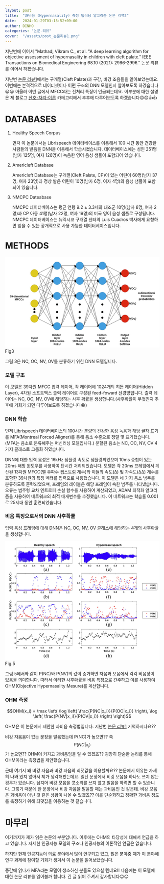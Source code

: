 ```yaml
---
layout: post
title:  "과비음 (Hypernasality) 측정 딥러닝 알고리즘 논문 리뷰2"
date:   2024-01-29T03:15:52+09:00
author: DINHO
categories: "논문-리뷰"
cover:  "/assets/post_논문리뷰1.png"
---
```


지난번에 이어서 "Mathad, Vikram C., et al. "A deep learning algorithm for objective assessment of hypernasality in children with cleft palate." IEEE Transactions on Biomedical Engineering 68.10 (2021): 2986-2996." 논문 리뷰를 이어서 하겠습니다. 

지난번 [논문 리뷰1](https://dinhoitt.github.io/category/%EC%8B%A0%ED%98%B8-%EC%B2%98%EB%A6%AC-%EC%9D%B4%EB%A1%A0/)에서는 구개열(Cleft Palate)과 구강, 비강 조음들을 알아보았는데요. 이번에는 본격적으로 데이터셋이나 어떤 구조의 DNN 모델인지 알아보도록 하겠습니다😀😀 아울러 이번 글에서 MFCC라는 전처리 특징이 언급되는데요. 이부분에 대한 설명은 제 블로그 [신호-처리-이론](https://dinhoitt.github.io/%EB%85%BC%EB%AC%B8-%EB%A6%AC%EB%B7%B0/2024/01/17/%EA%B3%BC%EB%B9%84%EC%9D%8C-(Hypernasality)-%EC%A7%84%EB%8B%A8-%EB%94%A5%EB%9F%AC%EB%8B%9D-%EC%95%8C%EA%B3%A0%EB%A6%AC%EC%A6%98-%EB%85%BC%EB%AC%B8-%EB%A6%AC%EB%B7%B0-copy.html) 카테고리에서 추후에 다루어보도록 하겠습니다😊😊👍👍

# DATABASES

1. Healthy Speech Corpus

   먼저 이 논문에서는 Librispeech 데이터베이스를 이용해서 100 시간 동안 건강한 사람들의 발음을 DNN을 이용해서 학습시켰습니다. 데이터베이스에는 성인 251명(남자 125명, 여자 126명)이 녹음한 영어 음성 샘플이 포함되어 있습니다.

2. Americleft Database
 
   Americleft Database는 구개열(Cleft Palate, CP)이 있는 어린이 60명(남자 37명, 여자 23명)과 정상 발음 어린이 10명(남자 6명, 여자 4명)의 음성 샘플이 포함되어 있습니다.

3. NMCPC Dateabase
 
   NMCPC 데이터베이스는 평균 연령 9.2 ± 3.3세의 대조군 10명(남자 8명, 여자 2명)과 CP 아동 41명(남자 22명, 여자 19명)의 미국 영어 음성 샘플로 구성됩니다. NMCPC 데이터베이스는 뉴멕시코 구개열 센터의 Luis Cuadros 박사에게 요청하면 얻을 수 있는 공개적으로 사용 가능한 데이터베이스입니다.

# METHODS
 
<img src="/assets/post/cp_dnn_model.png">
Fig3

그림 3은 NC, OC, NV, OV를 분류하기 위한 DNN 모델입니다. 

### 모델 구조

이 모델은 39차원 MFCC 입력 레이어, 각 레이어에 1024개의 히든 레이어(Hidden Layer), 4차원 소프트맥스 출력 레이어로 구성된 feed-foward 신경망입니다. 출력 레이어는 NC, OC, NV, OV에 해당하는 사후 확률을 생성합니다.(사후확률이 무엇인지 추후에 기회가 되면 다루어보도록 하겠습니다😁)

### DNN 학습

먼저 Librispeech 데이터베이스의 100시간 분량의 건강한 음성 녹음과 해당 글자 표기를 MFA(Montreal Forced Aligner)를 통해 음소 수준으로 정렬 및 표기했습니다.(MFA는 음소로 분류해주는 머신러닝 모델입니다.) 분할된 음소는 NC, OC, NV, OV 4가지 클래스로 그룹화 하였습니다.

DNN에 대한 입력 음성은 16kHz 샘플링 속도로 샘플링되었으며 10ms 중첩이 있는 20ms 해밍 윈도우를 사용하여 단시간 처리되었습니다. 모델은 각 20ms 프레임에서 계산된 13차원 MFCC(멜 주파수 켑스트럼 계수)와 이들의 속도(Δ) 및 가속도(ΔΔ) 계수를 포함한 39차원의 특징 벡터를 입력으로 사용했습니다. 이 모델은 네 가지 음소 범주를 분류하도록 훈련되었으며, 프레임의 레이블은 해당 프레임이 속한 범주를 나타냈습니다. 오류는 범주형 교차 엔트로피 손실 함수를 사용하여 계산되었고, ADAM 최적화 알고리즘을 사용하여 네트워크의 최적 매개변수를 추정했습니다. 이 네트워크는 학습률 0.001로 25세대 동안 훈련되었습니다.

### 비음 특징으로서의 DNN 사후확률

입력 음성 프레임에 대해 DNN은 NC, OC, NV, OV 클래스에 해당하는 4개의 사후확률을 생성합니다.

<img src="/assets/post/그림5.png">
Fig.5

그림 5에서와 같이 P(NC)와 P(NV)의 값이 증가하면 자음과 모음에서 각각 비음성이 있음을 의미합니다. 따라서 이러한 사후확률을 비음 특징으로 간주하고 이를 사용하여 OHM(Objective Hypernasality Mesure)를 계산합니다.

### OHM 측정

$$OHM(x_i) = \max \left( \log \left( \frac{P(NC|x_i)}{P(OC|x_i)} \right), \log \left( \frac{P(NV|x_i)}{P(OV|x_i)} \right) \right)$$

OHM은 이 논문에서 제안한 과비음 측정법입니다. 지난번 [논문 리뷰1](https://dinhoitt.github.io/%EB%85%BC%EB%AC%B8-%EB%A6%AC%EB%B7%B0/2024/01/17/%EA%B3%BC%EB%B9%84%EC%9D%8C-(Hypernasality)-%EC%A7%84%EB%8B%A8-%EB%94%A5%EB%9F%AC%EB%8B%9D-%EC%95%8C%EA%B3%A0%EB%A6%AC%EC%A6%98-%EB%85%BC%EB%AC%B8-%EB%A6%AC%EB%B7%B0-copy.html) 기억하시나요?? 

비강 자음음이 없는 문장을 발음했는데 P(NC)가 높으면?? 즉 
$$P(NC|x_i)$$
가 높으면?? OHM이 커지고 과비음임을 알 수 있겠죠?? 굉장히 단순한 논리를 통해 OHM이라는 측정법을 제안했습니다. 

근데 여기서 왜 비강 자음과 비강 자음의 최댓값을 이용할까요?? 논문에서 이유는 자세히 나와 있지 않아서 제가 생각해봤는데요. 일단 문장에서 비강 모음을 하나도 쓰지 않는 경우가 있습니다. 심지어 비강 모음을 콧소리를 쓰지 않고 발음을 하려면 할 수 있습니다. 그렇기 때문에 한 문장에서 비강 자음을 발음할 때는 과비음인 것 같은데. 비강 모음은 과비음이 아닌 것 같은 상황이 나올 수 있겠죠?? 이를 단순화하고 정확한 과비음 정도를 측정하기 위해 최댓값을 이용하는 것 같습니다.

# 마무리

여기까지가 제가 읽은 논문의 부분입니다. 이후에는 OHM의 타당성에 대해서 언급을 하고 있습니다. 자세한 인공지능 모델의 구조나 인공지능의 이론적인 언급은 없습니다.

하지만 현재 인공지능이 의료 분야에서 많이 연구되고 있고, 많은 분야중 제가 이 분야에 연구 과제에 참여할 기회가 생겨서 이 논문을 읽어보았습니다.

중간에 읽다가 MFA라는 모델이 생소하신 분들도 있으실 텐데요!! 다음에는 이 모델에 대한 논문 리뷰를 읽어볼까 합니다. 긴 글 읽어 주셔서 감사합니다😊😊
